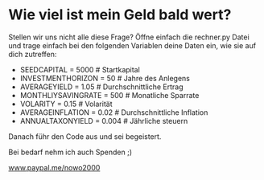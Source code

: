 # Wie viel ist mein Geld bald wert?

Stellen wir uns nicht alle diese Frage?
Öffne einfach die rechner.py Datei und trage einfach bei den folgenden Variablen deine Daten ein, wie sie auf dich zutreffen:

- SEEDCAPITAL = 5000 # Startkapital
- INVESTMENTHORIZON = 50 # Jahre des Anlegens
- AVERAGEYIELD = 1.05 # Durchschnittliche Ertrag
- MONTHLIYSAVINGRATE = 500 # Monatliche Sparrate
- VOLARITY = 0.15 # Volarität
- AVERAGEINFLATION = 0.02 # Durchschnittliche Inflation
- ANNUALTAXONYIELD = 0.004 # Jährliche steuern

Danach führ den Code aus und sei begeistert. 

Bei bedarf nehm ich auch Spenden ;)

www.paypal.me/nowo2000
